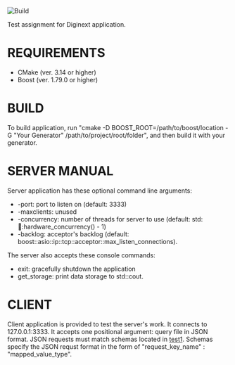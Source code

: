 ![Build](https://github.com/dvsvd/test1/actions/workflows/c-cpp.yml/badge.svg)

Test assignment for Diginext application.

# REQUIREMENTS
- CMake (ver. 3.14 or higher)
- Boost (ver. 1.79.0 or higher)

# BUILD
To build application, run "cmake -D BOOST_ROOT=/path/to/boost/location -G "Your Generator" /path/to/project/root/folder",
and then build it with your generator.

# SERVER MANUAL
Server application has these optional command line arguments:
* -port: port to listen on (default: 3333)
* -maxclients: unused
* -concurrency: number of threads for server to use (default: std::thread::hardware_concurrency() - 1)
* -backlog: acceptor's backlog (default: boost::asio::ip::tcp::acceptor::max_listen_connections).

The server also accepts these console commands:
* exit: gracefully shutdown the application
* get_storage: print data storage to std::cout.

# CLIENT
Client application is provided to test the server's work.
It connects to 127.0.0.1:3333.
It accepts one positional argument: query file in JSON format.
JSON requests must match schemas located in [test1](test1/).
Schemas specify the JSON requst format in the form of "request_key_name" : "mapped_value_type".
